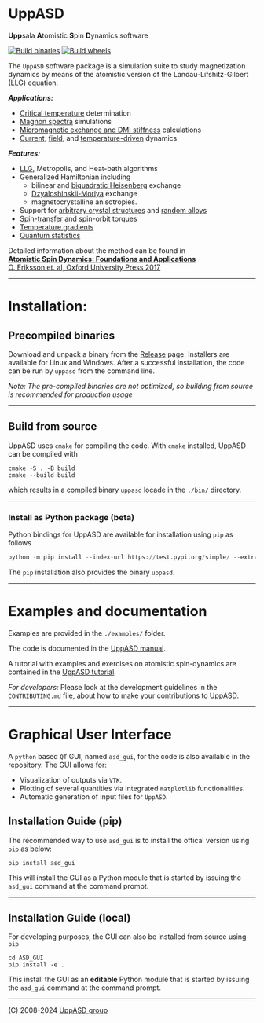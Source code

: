 
<h1>UppASD</h1>

<b>Upp</b>sala <b>A</b>tomistic <b>S</b>pin <b>D</b>ynamics software
<!--![logo][logo]-->


[![Build binaries](https://github.com/UppASD/UppASD/actions/workflows/binaries.yml/badge.svg?branch=python_pip)](https://github.com/UppASD/UppASD/actions/workflows/binaries.yml)
[![Build wheels](https://github.com/UppASD/UppASD/actions/workflows/wheels.yml/badge.svg?branch=python_pip)](https://github.com/UppASD/UppASD/actions/workflows/wheels.yml)
<!---[![build status](https://gitlab.com/UppASD/UppASD/badges/master/pipeline.svg)](https://gitlab.com/UppASD/UppASD/pipelines)--->

The `UppASD` software package is a simulation suite to study magnetization dynamics by means of the atomistic version of the Landau-Lifshitz-Gilbert (LLG) equation.

***Applications:***
- [Critical temperature][11] determination
- [Magnon spectra][7] simulations
- [Micromagnetic exchange and DMI stiffness][6] calculations
- [Current][9], [field][8], and [temperature-driven][5] dynamics

***Features:***
- [LLG][12], Metropolis, and Heat-bath algorithms
- Generalized Hamiltonian including 
	-	bilinear and [biquadratic Heisenberg][10] exchange
	-	[Dzyaloshinskii-Moriya][15] exchange 
	-	magnetocrystalline anisotropies.
- Support for [arbitrary crystal structures][14] and [random alloys][13]
- [Spin-transfer][9] and spin-orbit torques
- [Temperature gradients][4]
- [Quantum statistics][3]

Detailed information about the method can be found in   
[**Atomistic Spin Dynamics: Foundations and Applications**  
O. Eriksson et. al,  Oxford University Press 2017][1]


---
# Installation:
## Precompiled binaries
Download and unpack a binary from the [Release][Release] page. Installers are available for Linux and Windows. After a successful installation, the code can be run by `uppasd` from the command line.

_Note: The pre-compiled binaries are not optimized, so building from source is recommended for production usage_

---

## Build from source
UppASD uses `cmake` for compiling the code. With `cmake` installed, UppASD can be compiled with
```
cmake -S . -B build   
cmake --build build
```
which results in a compiled binary `uppasd` locade in the `./bin/` directory.

---

### Install as Python package (beta)

Python bindings for UppASD are available for installation using `pip` as follows
```python
python -m pip install --index-url https://test.pypi.org/simple/ --extra-index-url https://pypi.org/simple uppasd
```
The `pip` installation also provides the binary `uppasd`.

---
# Examples and documentation

Examples are provided in the `./examples/` folder.

The code is documented in the [UppASD manual](https://uppasd.github.io/UppASD-manual/).

A tutorial with examples and exercises on atomistic spin-dynamics are contained in the [UppASD tutorial](https://uppasd.github.io/UppASD-tutorial/).

_For developers:_ Please look at the development guidelines in the `CONTRIBUTING.md` file, about how to make your contributions to UppASD.


---
# Graphical User Interface
A `python` based `QT` GUI, named `asd_gui`, for the code is also available in the repository. 
The GUI allows for:
- Visualization of outputs via `VTK`.
- Plotting of several quantities via integrated `matplotlib` functionalities.
- Automatic generation of input files for `UppASD`.

## Installation Guide (pip)

The recommended way to use `asd_gui` is to install the offical version using `pip` as below:
```
pip install asd_gui
```
This will install the GUI as a Python module that is started by issuing the `asd_gui` command at the command prompt.

---
## Installation Guide (local)

For developing purposes, the GUI can also be installed from source using `pip`
```
cd ASD_GUI
pip install -e .
```
This install the GUI as an **editable** Python module that is started by issuing the `asd_gui` command at the command prompt.

---
(C) 2008-2024 [UppASD group][2]

[1]:https://global.oup.com/academic/product/atomistic-spin-dynamics-9780198788669
[2]:http://www.physics.uu.se/research/materials-theory/ongoing-research/uppasd/
[3]:https://journals.aps.org/prmaterials/abstract/10.1103/PhysRevMaterials.2.013802
[4]:https://journals.aps.org/prb/abstract/10.1103/PhysRevB.90.014434
[5]:https://www.nature.com/articles/ncomms12430
[6]:https://journals.aps.org/prb/abstract/10.1103/PhysRevB.92.214424
[7]:http://iopscience.iop.org/article/10.1088/0953-8984/27/24/243202/meta
[8]:https://journals.aps.org/prb/abstract/10.1103/PhysRevB.86.224401
[9]:https://www.nature.com/articles/srep25685
[10]:https://journals.aps.org/prl/abstract/10.1103/PhysRevLett.111.127204
[11]:https://journals.aps.org/prb/abstract/10.1103/PhysRevB.93.214439
[12]:http://iopscience.iop.org/article/10.1088/0953-8984/20/31/315203
[13]:https://journals.aps.org/prb/abstract/10.1103/PhysRevB.94.214410
[14]:https://journals.aps.org/prb/abstract/10.1103/PhysRevB.92.094411
[15]:https://www.nature.com/articles/ncomms5815
[logo]:https://github.com/UppASD/UppASD/blob/master/docs/uppasd_rot.png
[Release]:https://github.com/UppASD/UppASD/releases